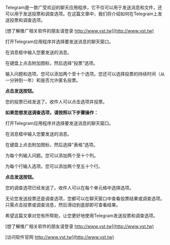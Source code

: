 Telegram是一款广受欢迎的聊天应用程序，它不仅可以用于发送消息和文件，还可以用于发送投票和调查选项。在这篇文章中，我们将介绍如何在Telegram上发送投票和调查选项。

[想了解推广相关软件的朋友请登录 http://www.vst.tw](http://www.vst.tw)

打开Telegram应用程序并选择要发送消息的聊天窗口。

在消息框中输入您要发送的消息。

在键盘上点击附加图标，然后选择“投票”选项。

输入问题和选项。您可以添加两个至十个选项。您还可以选择投票的持续时间（从一分钟到一年）和是否允许匿名投票。

**点击发送按钮。**

您的投票已经发送了。收件人可以点击选项并投票。

**如果您想发送调查选项，请按照以下步骤操作：**

打开Telegram应用程序并选择要发送消息的聊天窗口。

在消息框中输入您要发送的消息。

在键盘上点击附加图标，然后选择“表格”选项。

为每个列输入问题。您可以添加两个至十个列。

为每个行输入选项。您可以添加两个至五十个行。

**点击发送按钮。**

您的调查选项已经发送了。收件人可以在每个单元格中选择选项。

无论您发送投票还是调查选项，您都可以在聊天窗口中查看投票结果或调查选项。只需点击投票或调查消息，然后滑动到底部即可查看结果。

希望这篇文章对您有所帮助，让您更好地使用Telegram发送投票和调查选项。

[想了解推广相关软件的朋友请登录 http://www.vst.tw](http://www.vst.tw)


[访问软件官网 http://www.vst.tw](http://www.vst.tw)
